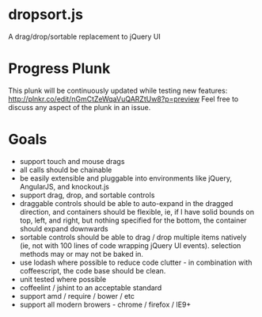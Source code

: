 dropsort.js
===========
A drag/drop/sortable replacement to jQuery UI

Progress Plunk
==============
This plunk will be continuously updated while testing new features: http://plnkr.co/edit/nGmCtZeWqaVuQARZtUw8?p=preview
Feel free to discuss any aspect of the plunk in an issue.

Goals
=====
* support touch and mouse drags
* all calls should be chainable
* be easily extensible and pluggable into environments like jQuery, AngularJS, and knockout.js
* support drag, drop, and sortable controls
* draggable controls should be able to auto-expand in the dragged direction, and containers should be flexible, ie, if I have solid bounds on top, left, and right, but nothing specified for the bottom, the container should expand downwards
* sortable controls should be able to drag / drop multiple items natively (ie, not with 100 lines of code wrapping jQuery UI events). selection methods may or may not be baked in.
* use lodash where possible to reduce code clutter - in combination with coffeescript, the code base should be clean.
* unit tested where possible
* coffeelint / jshint to an acceptable standard
* support amd / require / bower / etc
* support all modern browers - chrome / firefox / IE9+
